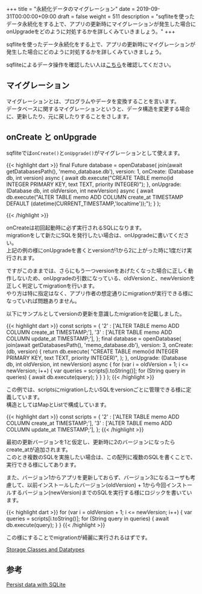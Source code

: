 +++
title = "永続化データのマイグレーション"
date = 2019-09-31T00:00:00+09:00
draft = false
weight = 511
description = "sqfliteを使ったデータ永続化をする上で、アプリの更新時にマイグレーションが発生した場合にonUpgradeをどのように対処するかを詳しくみていきましょう。"
+++

sqfliteを使ったデータ永続化をする上で、アプリの更新時にマイグレーションが発生した場合にどのように対処するかを詳しくみていきましょう。

sqfliteによるデータ操作を確認したい人は[こちら](/logic/sqlite)を確認してください。

## マイグレーション

マイグレーションとは、プログラムやデータを変換することを言います。   
データベースに関するマイグレーションというと、データ構造を変更する場合に、更新したり、元に戻したりすることをさします。

## onCreate と onUpgrade

sqfliteでは``onCreate()``と``onUpgrade()``がマイグレーションとして使えます。

{{< highlight dart >}}
final Future<Database> database = openDatabase(
  join(await getDatabasesPath(), 'memo_database.db'),
  version: 1,
  onCreate: (Database db, int version) async {
    await db.execute("CREATE TABLE memo(id INTEGER PRIMARY KEY, text TEXT, priority INTEGER)");
  },
  onUpgrade: (Database db, int oldVersion, int newVersion) async {
    await db.execute("ALTER TABLE memo ADD COLUMN create_at TIMESTAMP DEFAULT (datetime(CURRENT_TIMESTAMP,'localtime'));");
  }
);

{{< /highlight >}}

onCreateは初回起動時に必ず実行されるSQLになります。   
migrationをして新たにSQLを発行したい場合は、onUpgradeに書いてください。   
上記の例の様にonUpgradeを書くとversionが1から2に上がった時に1度だけ実行されます。  

ですがこのままでは、さらにもう一つversionをあげたくなった場合に正しく動作しないため、onUpgradeの引数になっている、oldVersionと、newVersionを正しく判定してmigrationを行います。   
やり方は特に指定はなく、アプリ作者の想定通りにmigrationが実行できる様になっていれば問題ありません。   

以下にサンプルとしてversionの更新を意識したmigrationを記載しました。  

{{< highlight dart >}}
  const scripts = {
    '2' : ['ALTER TABLE memo ADD COLUMN create_at TIMESTAMP;'],
    '3' : ['ALTER TABLE memo ADD COLUMN update_at TIMESTAMP;'],
  };
  final database = openDatabase(
    join(await getDatabasesPath(), 'memo_database.db'),
    version: 3,
    onCreate: (db, version) {
      return db.execute(
        "CREATE TABLE memo(id INTEGER PRIMARY KEY, text TEXT, priority INTEGER)",
      );
    },
    onUpgrade: (Database db, int oldVersion, int newVersion) async {
      for (var i = oldVersion + 1; i <= newVersion; i++) {
        var queries = scripts[i.toString()];
        for (String query in queries) {
          await db.execute(query);
        }
      }
    }
  );
{{< /highlight >}}

この例では、scriptsにmigrationしたいSQLをversionごとに管理できる様に定義しています。   
構造としてはMapとListで構成しています。

{{< highlight dart >}}
  const scripts = {
    '2' : ['ALTER TABLE memo ADD COLUMN create_at TIMESTAMP;'],
    '3' : ['ALTER TABLE memo ADD COLUMN update_at TIMESTAMP;'],
  };
{{< /highlight >}}

最初の更新バージョンを1と仮定し、更新時に2のバージョンになったらcreate_atが追加されます。  
このとき複数のSQLを実施したい場合は、この配列に複数のSQLを書くことで、実行できる様にしてあります。

また、バージョン1からアプリを更新しておらず、バージョン3になるユーザも考慮して、以前インストールしたバージョン(oldVersion) + 1から今回インストールするバージョン(newVersion)までのSQLを実行する様にロジックを書いています。

{{< highlight dart >}}
  for (var i = oldVersion + 1; i <= newVersion; i++) {
    var queries = scripts[i.toString()];
    for (String query in queries) {
      await db.execute(query);
    }
  }
{{< /highlight >}}

この様にすることでmigrationが綺麗に実行されるはずです。

[Storage Classes and Datatypes](https://www.sqlite.org/datatype3.html)

## 参考

[Persist data with SQLite](https://flutter.dev/docs/cookbook/persistence/sqlite)
